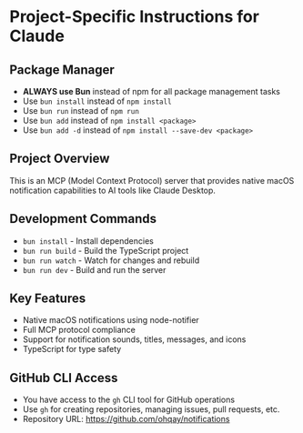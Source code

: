 # Project-Specific Instructions for Claude

## Package Manager
- **ALWAYS use Bun** instead of npm for all package management tasks
- Use `bun install` instead of `npm install`
- Use `bun run` instead of `npm run`
- Use `bun add` instead of `npm install <package>`
- Use `bun add -d` instead of `npm install --save-dev <package>`

## Project Overview
This is an MCP (Model Context Protocol) server that provides native macOS notification capabilities to AI tools like Claude Desktop.

## Development Commands
- `bun install` - Install dependencies
- `bun run build` - Build the TypeScript project
- `bun run watch` - Watch for changes and rebuild
- `bun run dev` - Build and run the server

## Key Features
- Native macOS notifications using node-notifier
- Full MCP protocol compliance
- Support for notification sounds, titles, messages, and icons
- TypeScript for type safety

## GitHub CLI Access
- You have access to the `gh` CLI tool for GitHub operations
- Use `gh` for creating repositories, managing issues, pull requests, etc.
- Repository URL: https://github.com/ohqay/notifications